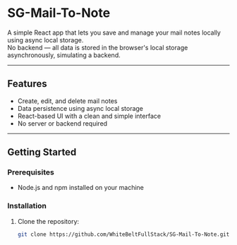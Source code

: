 # SG-Mail-To-Note

A simple React app that lets you save and manage your mail notes locally using async local storage.  
No backend — all data is stored in the browser's local storage asynchronously, simulating a backend.

---

## Features

- Create, edit, and delete mail notes  
- Data persistence using async local storage  
- React-based UI with a clean and simple interface  
- No server or backend required  

---

## Getting Started

### Prerequisites

- Node.js and npm installed on your machine

### Installation

1. Clone the repository:  
   ```bash
   git clone https://github.com/WhiteBeltFullStack/SG-Mail-To-Note.git
